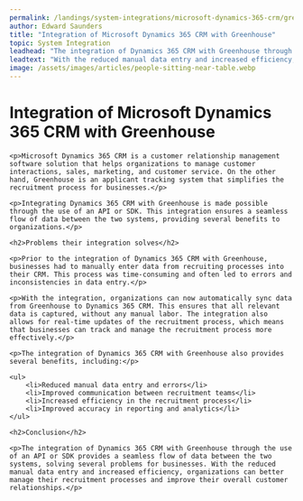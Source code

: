 ```yaml
---
permalink: /landings/system-integrations/microsoft-dynamics-365-crm/greenhouse
author: Edward Saunders
title: "Integration of Microsoft Dynamics 365 CRM with Greenhouse"
topic: System Integration
leadhead: "The integration of Dynamics 365 CRM with Greenhouse through the use of an API or SDK provides a seamless flow of data between the two systems, solving several problems for businesses"
leadtext: "With the reduced manual data entry and increased efficiency, organizations can better manage their recruitment processes and improve their overall customer relationships."
image: /assets/images/articles/people-sitting-near-table.webp
---
```

<div class="arttext">
	<h1>Integration of Microsoft Dynamics 365 CRM with Greenhouse</h1>

	<p>Microsoft Dynamics 365 CRM is a customer relationship management software solution that helps organizations to manage customer interactions, sales, marketing, and customer service. On the other hand, Greenhouse is an applicant tracking system that simplifies the recruitment process for businesses.</p>

	<p>Integrating Dynamics 365 CRM with Greenhouse is made possible through the use of an API or SDK. This integration ensures a seamless flow of data between the two systems, providing several benefits to organizations.</p>

	<h2>Problems their integration solves</h2>

	<p>Prior to the integration of Dynamics 365 CRM with Greenhouse, businesses had to manually enter data from recruiting processes into their CRM. This process was time-consuming and often led to errors and inconsistencies in data entry.</p>

	<p>With the integration, organizations can now automatically sync data from Greenhouse to Dynamics 365 CRM. This ensures that all relevant data is captured, without any manual labor. The integration also allows for real-time updates of the recruitment process, which means that businesses can track and manage the recruitment process more effectively.</p>

	<p>The integration of Dynamics 365 CRM with Greenhouse also provides several benefits, including:</p>

	<ul>
		<li>Reduced manual data entry and errors</li>
		<li>Improved communication between recruitment teams</li>
		<li>Increased efficiency in the recruitment process</li>
		<li>Improved accuracy in reporting and analytics</li>
	</ul>

	<h2>Conclusion</h2>

	<p>The integration of Dynamics 365 CRM with Greenhouse through the use of an API or SDK provides a seamless flow of data between the two systems, solving several problems for businesses. With the reduced manual data entry and increased efficiency, organizations can better manage their recruitment processes and improve their overall customer relationships.</p>

</div>